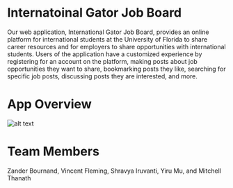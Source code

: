 # Internatoinal Gator Job Board 

Our web application, International Gator Job Board, provides an online platform for international students at the University of Florida to share career resources and for employers to share opportunities with international students. Users of the application have a customized experience by registering for an account on the platform, making posts about job opportunities they want to share, bookmarking posts they like, searching for specific job posts, discussing posts they are interested, and more.

# App Overview
 ![alt text](https://cdn.discordapp.com/attachments/978315959318220860/1004518073853820949/unknown.png)


# Team Members

Zander Bournand, Vincent Fleming, Shravya Iruvanti, Yiru Mu, and Mitchell Thanath
